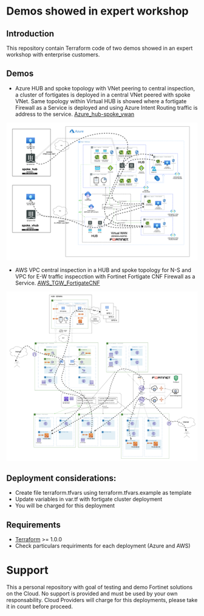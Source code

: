# Demos showed in expert workshop
## Introduction

This repository contain Terraform code of two demos showed in an expert workshop with enterprise customers. 

## Demos
- Azure HUB and spoke topology with VNet peering to central inspection, a cluster of fortigates is deployed in a central VNet peered with spoke VNet. Same topology within Virtual HUB is showed where a fortigate Firewall as a Service is deployed and using Azure Intent Routing traffic is address to the service. [Azure_hub-spoke_vwan](./Azure_hub-spoke_vwan/)

![Azure diagram](images/image1.png)

- AWS VPC central inspection in a HUB and spoke topology for N-S and VPC for E-W traffic inspecction with Fortinet Fortigate CNF Firewall as a Service. [AWS_TGW_FortigateCNF](./AWS_TGW_FortigateCNF/)

![AWS diagram](images/image2.png)

## Deployment considerations:
   - Create file terraform.tfvars using terraform.tfvars.example as template 
   - Update variables in var.tf with fortigate cluster deployment
   - You will be charged for this deployment

## Requirements
* [Terraform](https://learn.hashicorp.com/terraform/getting-started/install.html) >= 1.0.0
* Check particulars requiriments for each deployment (Azure and AWS) 

# Support
This a personal repository with goal of testing and demo Fortinet solutions on the Cloud. No support is provided and must be used by your own responsability. Cloud Providers will charge for this deployments, please take it in count before proceed.

